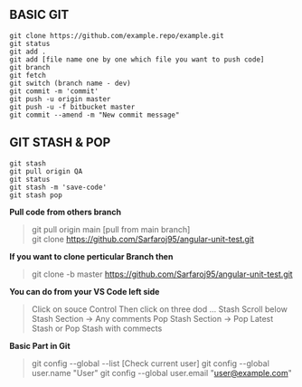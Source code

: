 ## BASIC GIT
```
git clone https://github.com/example.repo/example.git
git status
git add .
git add [file name one by one which file you want to push code]
git branch
git fetch
git switch (branch name - dev)
git commit -m 'commit'
git push -u origin master
git push -u -f bitbucket master
git commit --amend -m "New commit message"
```

## GIT STASH & POP

```
git stash
git pull origin QA
git status
git stash -m 'save-code'
git stash pop
```

**Pull code from others branch**
> git pull origin main [pull from main branch] <br/>
> git clone https://github.com/Sarfaroj95/angular-unit-test.git

**If you want to clone perticular Branch then**
> git clone -b master https://github.com/Sarfaroj95/angular-unit-test.git

**You can do from your VS Code left side**
   > Click on souce Control 
   > Then click on three dod ...
   > Stash Scroll below Stash Section -> Any comments
   > Pop Stash Section -> Pop Latest Stash or Pop Stash with commects

**Basic Part in Git**
   > git config --global --list [Check current user]
   > git config --global user.name "User"
   > git config --global user.email "user@example.com"
